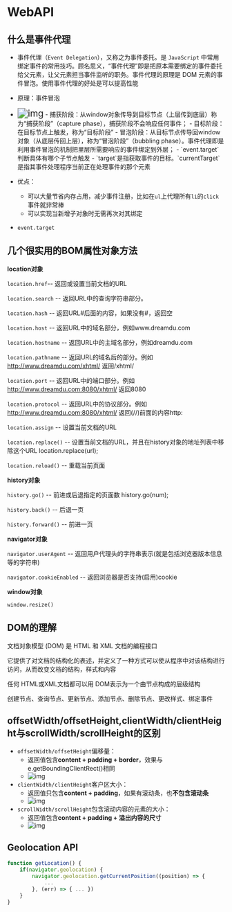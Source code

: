 # WebAPI

## 什么是事件代理

- 事件代理（`Event Delegation`），又称之为事件委托。是 `JavaScript` 中常用绑定事件的常用技巧。顾名思义，“事件代理”即是把原本需要绑定的事件委托给父元素，让父元素担当事件监听的职务。事件代理的原理是 DOM 元素的事件冒泡。使用事件代理的好处是可以提高性能
- 原理：事件冒泡
- <img src="https://img-blog.csdnimg.cn/2019011111581623.jpg" alt="img" style="zoom:150%;" />
  - 捕获阶段：从window对象传导到目标节点（上层传到底层）称为“捕获阶段”（capture phase），捕获阶段不会响应任何事件；
  - 目标阶段：在目标节点上触发，称为“目标阶段”
  - 冒泡阶段：从目标节点传导回window对象（从底层传回上层），称为“冒泡阶段”（bubbling phase）。事件代理即是利用事件冒泡的机制把里层所需要响应的事件绑定到外层；
    - `event.target`判断具体有哪个子节点触发
    - `target`是指获取事件的目标。`currentTarget`是指其事件处理程序当前正在处理事件的那个元素
- 优点：
    - 可以大量节省内存占用，减少事件注册，比如在`ul`上代理所有`li`的`click`事件就非常棒
    - 可以实现当新增子对象时无需再次对其绑定

- `event.target`

## 几个很实用的BOM属性对象方法

**location对象**

`location.href`-- 返回或设置当前文档的URL

`location.search` -- 返回URL中的查询字符串部分。

`location.hash` -- 返回URL#后面的内容，如果没有#，返回空

`location.host` -- 返回URL中的域名部分，例如www.dreamdu.com

`location.hostname` -- 返回URL中的主域名部分，例如dreamdu.com

`location.pathname` -- 返回URL的域名后的部分。例如 http://www.dreamdu.com/xhtml/ 返回/xhtml/

`location.port` -- 返回URL中的端口部分。例如 http://www.dreamdu.com:8080/xhtml/ 返回8080

`location.protocol` -- 返回URL中的协议部分。例如 http://www.dreamdu.com:8080/xhtml/ 返回(//)前面的内容http:

`location.assign` -- 设置当前文档的URL

`location.replace()` -- 设置当前文档的URL，并且在history对象的地址列表中移除这个URL location.replace(url);

`location.reload()` -- 重载当前页面

**history对象**

`history.go()` -- 前进或后退指定的页面数 history.go(num);

`history.back()` -- 后退一页

`history.forward()` -- 前进一页

**navigator对象**

`navigator.userAgent` -- 返回用户代理头的字符串表示(就是包括浏览器版本信息等的字符串)

`navigator.cookieEnabled` -- 返回浏览器是否支持(启用)cookie


**window对象**

`window.resize()`

## DOM的理解

文档对象模型 (DOM) 是 HTML 和 XML 文档的编程接口

它提供了对文档的结构化的表述，并定义了一种方式可以使从程序中对该结构进行访问，从而改变文档的结构，样式和内容

任何 HTML或XML文档都可以用 DOM表示为一个由节点构成的层级结构

创建节点、查询节点、更新节点、添加节点、删除节点、更改样式、绑定事件

## offsetWidth/offsetHeight,clientWidth/clientHeight与scrollWidth/scrollHeight的区别

- `offsetWidth/offsetHeight`偏移量：
  - 返回值包含**content + padding + border**，效果与e.getBoundingClientRect()相同
  - ![img](https://img-blog.csdn.net/20180806142425483?watermark/2/text/aHR0cHM6Ly9ibG9nLmNzZG4ubmV0L3dlaXhpbl8zNzg2MTMyNg==/font/5a6L5L2T/fontsize/400/fill/I0JBQkFCMA==/dissolve/70)
- `clientWidth/clientHeight`客户区大小：
  - 返回值只包含**content + padding**，如果有滚动条，也**不包含滚动条**
  - ![img](https://img-blog.csdn.net/20180806142642108?watermark/2/text/aHR0cHM6Ly9ibG9nLmNzZG4ubmV0L3dlaXhpbl8zNzg2MTMyNg==/font/5a6L5L2T/fontsize/400/fill/I0JBQkFCMA==/dissolve/70)
- `scrollWidth/scrollHeight`包含滚动内容的元素的大小：
  - 返回值包含**content + padding + 溢出内容的尺寸**
  - ![img](https://img-blog.csdn.net/20180806142830874?watermark/2/text/aHR0cHM6Ly9ibG9nLmNzZG4ubmV0L3dlaXhpbl8zNzg2MTMyNg==/font/5a6L5L2T/fontsize/400/fill/I0JBQkFCMA==/dissolve/70)

## Geolocation API

```js
function getLocation() {
    if(navigator.geolocation) {
        navigator.geolocation.getCurrentPosition((position) => {
            ...
        }, (err) => { ... })
    } 
}
```